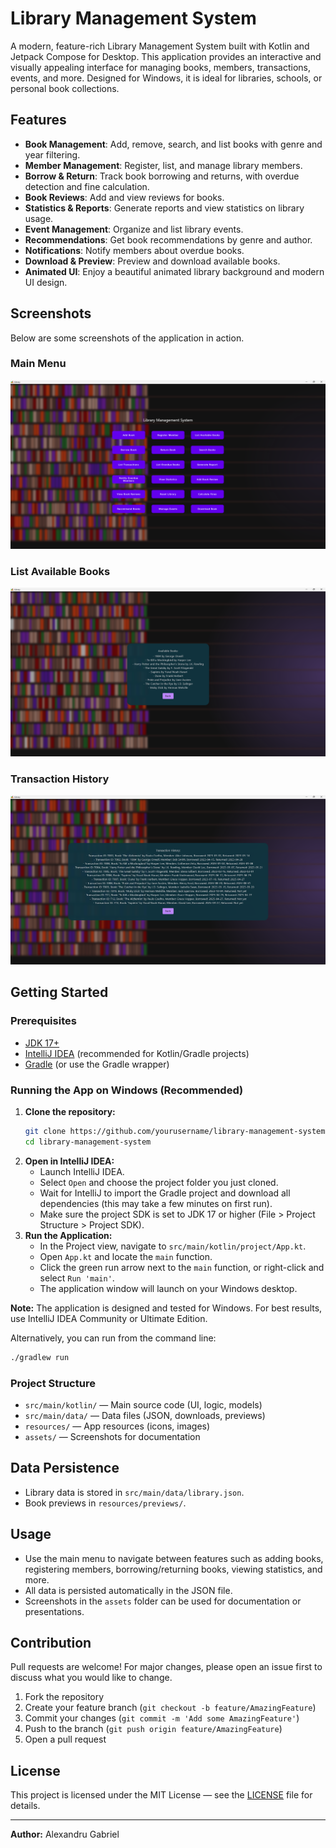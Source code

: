 # Library Management System

A modern, feature-rich Library Management System built with Kotlin and Jetpack Compose for Desktop. This application provides an interactive and visually appealing interface for managing books, members, transactions, events, and more. Designed for Windows, it is ideal for libraries, schools, or personal book collections.

## Features

- **Book Management**: Add, remove, search, and list books with genre and year filtering.
- **Member Management**: Register, list, and manage library members.
- **Borrow & Return**: Track book borrowing and returns, with overdue detection and fine calculation.
- **Book Reviews**: Add and view reviews for books.
- **Statistics & Reports**: Generate reports and view statistics on library usage.
- **Event Management**: Organize and list library events.
- **Recommendations**: Get book recommendations by genre and author.
- **Notifications**: Notify members about overdue books.
- **Download & Preview**: Preview and download available books.
- **Animated UI**: Enjoy a beautiful animated library background and modern UI design.

## Screenshots

Below are some screenshots of the application in action.

### Main Menu
![Main Menu](assets/Library.png)

### List Available Books
![Available Books](assets/Available_Books.png)

### Transaction History
![Transaction History](assets/Transactions.png)

## Getting Started

### Prerequisites
- [JDK 17+](https://adoptopenjdk.net/)
- [IntelliJ IDEA](https://www.jetbrains.com/idea/) (recommended for Kotlin/Gradle projects)
- [Gradle](https://gradle.org/) (or use the Gradle wrapper)

### Running the App on Windows (Recommended)

1. **Clone the repository:**
   ```sh
   git clone https://github.com/yourusername/library-management-system.git
   cd library-management-system
   ```
2. **Open in IntelliJ IDEA:**
   - Launch IntelliJ IDEA.
   - Select `Open` and choose the project folder you just cloned.
   - Wait for IntelliJ to import the Gradle project and download all dependencies (this may take a few minutes on first run).
   - Make sure the project SDK is set to JDK 17 or higher (File > Project Structure > Project SDK).
3. **Run the Application:**
   - In the Project view, navigate to `src/main/kotlin/project/App.kt`.
   - Open `App.kt` and locate the `main` function.
   - Click the green run arrow next to the `main` function, or right-click and select `Run 'main'`.
   - The application window will launch on your Windows desktop.

**Note:** The application is designed and tested for Windows. For best results, use IntelliJ IDEA Community or Ultimate Edition.

Alternatively, you can run from the command line:
```sh
./gradlew run
```

### Project Structure
- `src/main/kotlin/` — Main source code (UI, logic, models)
- `src/main/data/` — Data files (JSON, downloads, previews)
- `resources/` — App resources (icons, images)
- `assets/` — Screenshots for documentation

## Data Persistence
- Library data is stored in `src/main/data/library.json`.
- Book previews in `resources/previews/`.

## Usage
- Use the main menu to navigate between features such as adding books, registering members, borrowing/returning books, viewing statistics, and more.
- All data is persisted automatically in the JSON file.
- Screenshots in the `assets` folder can be used for documentation or presentations.

## Contribution
Pull requests are welcome! For major changes, please open an issue first to discuss what you would like to change.

1. Fork the repository
2. Create your feature branch (`git checkout -b feature/AmazingFeature`)
3. Commit your changes (`git commit -m 'Add some AmazingFeature'`)
4. Push to the branch (`git push origin feature/AmazingFeature`)
5. Open a pull request

## License
This project is licensed under the MIT License — see the [LICENSE](LICENSE) file for details.

---

**Author:** Alexandru Gabriel
